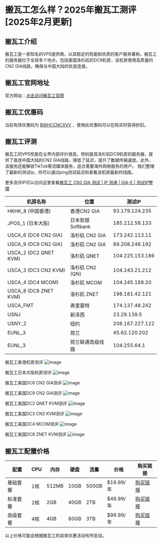 # 搬瓦工怎么样？2025年搬瓦工测评 [2025年2月更新]


## 搬瓦工介绍

搬瓦工是一家知名的VPS提供商，以其稳定的性能和优质的客户服务著称。搬瓦工的服务器位于全球多个地点，包括美国洛杉矶的DC9机房，该机房使用高质量的CN2 GIA线路，确保与中国大陆的优良连接。

## 搬瓦工官网地址

官方网站：[点击访问搬瓦工官网](https://bwh81.net/aff.php?aff=74585)

## 搬瓦工优惠码

当前有效优惠码为 [BWHCCNCXVV](https://bwh81.net/aff.php?aff=74585) ，使用此优惠码可以在购买时获得折扣。

## 搬瓦工评测

搬瓦工的VPS性能在业界内部评价很高，特别是其洛杉矶DC9机房的服务器，提供了直连中国大陆的CN2 GIA线路，降低了延迟，提升了数据传输速度。此外，该服务还能解锁TikTok等流媒体服务，适合需要海外网络服务的用户。
我们整理了最新的测试ip，你可以通过ping测试延迟和查看该机房最新的线路。

更多测评IP可以访问这里查看[搬瓦工 CN2 GIA 测试 | IP 测速 | GIA-E | 测试IP整理](https://github.com/hrhwulpz/cn2gia)


| 机房名称               | 位置                | 测试IP          |
|----------------------|-------------------|----------------|
| HKHK_8 (中国香港)      | 香港CN2 GIA        | 93.179.124.235  |
| JPOS_1 (日本大阪)      | 日本软银Softbank    | 185.212.58.133  |
| USCA_6 (DC6 CN2 GIA)  | 洛杉矶 CN2 GIA      | 173.242.113.11  |
| USCA_9 (DC9 CN2 GIA)  | 洛杉矶 CN2 GIA      | 89.208.246.192  |
| USCA_2 (DC2 QNET KVM) | 洛杉矶 QNET         | 104.225.153.186 |
| USCA_3 (DC3 CN2 KVM)  | 洛杉矶 CN2 (QN)     | 104.243.21.212  |
| USCA_4 (DC4 MCOM)     | 洛杉矶 MCOM         | 104.245.188.20  |
| USCA_8 (DC8 ZNET KVM) | 洛杉矶 ZNET         | 198.181.42.121  |
| USCA_FMT              | 弗里蒙特            | 174.137.48.242  |
| USNJ                  | 新泽西              | 23.29.138.5     |
| USNY_2                | 纽约                | 208.167.227.122 |
| EUNL_3                | 荷兰                | 45.62.120.202   |
| EUNL_3                | 荷兰联通高级线路     | 104.255.64.1    |

搬瓦工香港机房测评
![image](https://github.com/audrewama/ceping/assets/157684872/f80879be-9f4f-44e8-8476-70067d9ce70f)

搬瓦工日本大阪机房测评
![image](https://github.com/audrewama/ceping/assets/157684872/a17b8961-6329-47e2-852c-7e1bf54f9be7)

搬瓦工美国DC6 CN2 GIA测评
![image](https://github.com/audrewama/ceping/assets/157684872/c4489ef8-7074-47fc-a7c3-ba72860dea15)

搬瓦工美国DC9 CN2 GIA测评
![image](https://github.com/audrewama/ceping/assets/157684872/be357c0c-6206-4ac6-815c-353d6f56ee40)

搬瓦工美国DC2 QNET KVM测评
![image](https://github.com/audrewama/ceping/assets/157684872/62efa6e4-80eb-4eb3-a2a9-6e3696fafce5)

搬瓦工美国DC3 CN2 KVM测评
![image](https://github.com/audrewama/ceping/assets/157684872/a82b335e-baf5-45e3-a0da-9beb9b21107e)

搬瓦工美国DC4 MCOM测评
![image](https://github.com/audrewama/ceping/assets/157684872/7a049ef1-41fa-477b-858a-c43619c22068)

搬瓦工美国DC8 ZNET KVM测评
![image](https://github.com/audrewama/ceping/assets/157684872/9143349f-616e-41fd-8583-9817e453faec)


## 搬瓦工配置价格

| 配置       | CPU        | 内存  | 硬盘   | 流量      | 价格          | 购买链接                                             |
|------------|------------|-------|--------|-----------|---------------|------------------------------------------------------|
| 基础套餐    | 1核        | 512MB | 10GB   | 500GB     | $19.99/年     | [购买链接](https://bwh81.net/aff.php?aff=74585) |
| 标准套餐    | 2核        | 2GB   | 40GB   | 2TB       | $49.99/年     | [购买链接](https://bwh81.net/aff.php?aff=74585) |
| 高级套餐    | 4核        | 4GB   | 80GB   | 3TB       | $99.99/年     | [购买链接](https://bwh81.net/aff.php?aff=74585) |

以上价格可能会根据搬瓦工的具体优惠活动有所变动。

